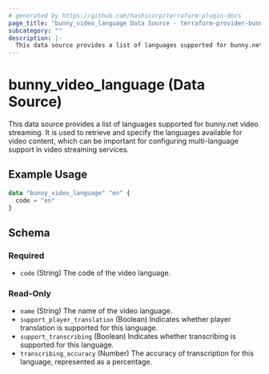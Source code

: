 ```yaml
---
# generated by https://github.com/hashicorp/terraform-plugin-docs
page_title: "bunny_video_language Data Source - terraform-provider-bunny"
subcategory: ""
description: |-
  This data source provides a list of languages supported for bunny.net video streaming. It is used to retrieve and specify the languages available for video content, which can be important for configuring multi-language support in video streaming services.
---
```


# bunny_video_language (Data Source)

This data source provides a list of languages supported for bunny.net video streaming. It is used to retrieve and specify the languages available for video content, which can be important for configuring multi-language support in video streaming services.

## Example Usage

```terraform
data "bunny_video_language" "en" {
  code = "en"
}
```

<!-- schema generated by tfplugindocs -->
## Schema

### Required

- `code` (String) The code of the video language.

### Read-Only

- `name` (String) The name of the video language.
- `support_player_translation` (Boolean) Indicates whether player translation is supported for this language.
- `support_transcribing` (Boolean) Indicates whether transcribing is supported for this language.
- `transcribing_accuracy` (Number) The accuracy of transcription for this language, represented as a percentage.

